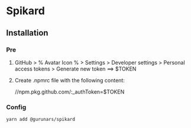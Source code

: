# Spikard

## Installation

### Pre

1. GitHub > % Avatar Icon % > Settings > Developer settings > Personal access tokens > Generate new token ==> $TOKEN
1. Create .npmrc file with the following content:
    
    //npm.pkg.github.com/:_authToken=$TOKEN

### Config

    yarn add @gurunars/spikard